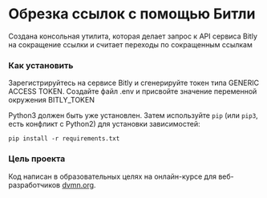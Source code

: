 # Обрезка ссылок с помощью Битли

Создана консольная утилита, которая делает запрос к API сервиса Bitly на сокращение ссылки и считает переходы по сокращенным ссылкам

### Как установить

Зарегистрируйтесь на сервисе Bitly и сгенерируйте токен типа GENERIC ACCESS TOKEN. Создайте файл .env и присвойте значение переменной окружения BITLY_TOKEN 

Python3 должен быть уже установлен. 
Затем используйте `pip` (или `pip3`, есть конфликт с Python2) для установки зависимостей:
```
pip install -r requirements.txt
```

### Цель проекта

Код написан в образовательных целях на онлайн-курсе для веб-разработчиков [dvmn.org](https://dvmn.org/).
